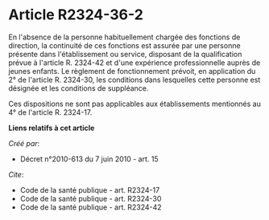 # Article R2324-36-2

En l'absence de la personne habituellement chargée des fonctions de direction, la continuité de ces fonctions est assurée par
une personne présente dans l'établissement ou service, disposant de la qualification prévue à l'article R. 2324-42 et d'une
expérience professionnelle auprès de jeunes enfants. Le règlement de fonctionnement prévoit, en application du 2° de
l'article R. 2324-30, les conditions dans lesquelles cette personne est désignée et les conditions de suppléance. 

Ces dispositions ne sont pas applicables aux établissements mentionnés au 4° de l'article R. 2324-17.

**Liens relatifs à cet article**

_Créé par_:

  - Décret n°2010-613 du 7 juin 2010 - art. 15

_Cite_:

  - Code de la santé publique - art. R2324-17
  - Code de la santé publique - art. R2324-30
  - Code de la santé publique - art. R2324-42
